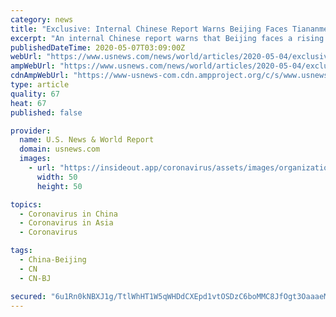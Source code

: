 ```yaml
---
category: news
title: "Exclusive: Internal Chinese Report Warns Beijing Faces Tiananmen-Like Global Backlash Over Virus"
excerpt: "An internal Chinese report warns that Beijing faces a rising wave of hostility in the wake of the coronavirus outbreak that could tip relations with the United States into confrontation, people familiar with the paper told Reuters."
publishedDateTime: 2020-05-07T03:09:00Z
webUrl: "https://www.usnews.com/news/world/articles/2020-05-04/exclusive-internal-chinese-report-warns-beijing-faces-tiananmen-like-global-backlash-over-virus-sources"
ampWebUrl: "https://www.usnews.com/news/world/articles/2020-05-04/exclusive-internal-chinese-report-warns-beijing-faces-tiananmen-like-global-backlash-over-virus-sources?context=amp"
cdnAmpWebUrl: "https://www-usnews-com.cdn.ampproject.org/c/s/www.usnews.com/news/world/articles/2020-05-04/exclusive-internal-chinese-report-warns-beijing-faces-tiananmen-like-global-backlash-over-virus-sources?context=amp"
type: article
quality: 67
heat: 67
published: false

provider:
  name: U.S. News & World Report
  domain: usnews.com
  images:
    - url: "https://insideout.app/coronavirus/assets/images/organizations/usnews.com-50x50.jpg"
      width: 50
      height: 50

topics:
  - Coronavirus in China
  - Coronavirus in Asia
  - Coronavirus

tags:
  - China-Beijing
  - CN
  - CN-BJ

secured: "6u1Rn0kNBXJ1g/TtlWhHT1W5qWHDdCXEpd1vtOSDzC6boMMC8JfOgt3OaaaeMpkwj/0FE2YeGyrprKcNi/4aK4pA39yY7X4zKqRAOrfwQRj5nDsFsdmM1Uh/r753FxPQmCIlXaAISD+kBJruI/FGKtmWD0ZTOfPqITAxdeHj5DecLeIgmnwulmYkRmfw4+7VMqtbDvpRzLJfvsd6EUGCf93AE4dzDhwTVhy3HZvieQFK/xfrPE9Ya8KTN3F2snqbZb5on2vzjGCGs0p73vR2HltCx0jfhbeUwMZNDwN60ZMXp6VOwUHBfYStzeZpLb3zfU1mbGItLKXp7jGaj3O6MCbPWpC7/NGxOcH+EyRDJU3x4BNWQ5uPCAGevyEF3cfGZQqDA+rr5t/Nq1dbbyAM2Y2WcB1jHgIcxosvVelHGvASdIPHx+Rz4WzW6XYZDZYd/zE+q36Eoho084SCdwsBpZiYYgaLf6U8iwGzcPQz//U=;3PJi6r0GRp2rms0lmHHqfA=="
---
```


